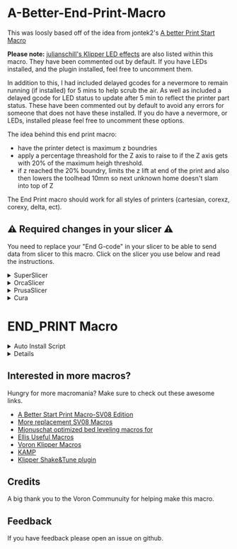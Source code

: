 # A-Better-End-Print-Macro

This was loosly based off of the idea from jontek2's [A better Print Start Macro](https://github.com/jontek2/A-better-print_start-macro)

<b>Please note:</b> [julianschill's Klipper LED effects](https://github.com/julianschill/klipper-led_effect) are also listed within this macro. They have been commented out by default. If you have LEDs installed, and the plugin installed, feel free to uncomment them. 

In addition to this, I had included delayed gcodes for a nevermore to remain running (if installed) for 5 mins to help scrub the air. As well as included a delayed gcode for LED status to update after 5 min to reflect the printer part status. 
These have been commented out by default to avoid any errors for someone that does not have these installed. If you do have a nevermore, or LEDs, installed please feel free to uncomment these options. 

The idea behind this end print macro:
- have the printer detect is maximum z boundries
- apply a percentage threashold for the Z axis to raise to if the Z axis gets with 20% of the maximum heigh threshold.
- if z reached the 20% boundry, limits the z lift at end of the print and also then lowers the toolhead 10mm so next unknown home doesn't slam into top of Z

The End Print macro should work for all styles of printers (cartesian, corexz, corexy, delta, ect). 

## :warning: Required changes in your slicer :warning:
You need to replace your "End G-code" in your slicer to be able to send data from slicer to this macro. Click on the slicer you use below and read the instructions.

<details>
<summary>SuperSlicer</summary>
In Superslicer go to "Printer settings" -> "Custom g-code" -> "End G-code" and update it to:

```
END_PRINT
```
</details>
<details>
<summary>OrcaSlicer</summary>
In OrcaSlicer go to "Printer settings" -> "Machine End G-code" and update it to:

```
END_PRINT
```
</details>
<details>
<summary>PrusaSlicer</summary>

In PrusaSlicer go to "Printer settings" -> "Custom g-code" -> "End G-code" and update it to:

```
END_PRINT
```
</details>
<details>
<summary>Cura</summary>

In Cura go to "Settings" -> "Printer" -> "Manage printers" -> "Machine settings" -> "End G-code" and update it to:

```
END_PRINT
```
</details>

# END_PRINT Macro

<details>
<summary>Auto Install Script</summary>

```
cd ~
curl -sSL https://raw.githubusercontent.com/ss1gohan13/A-Better-End-Print-Macro/main/direct_install.sh | bash
```

</details>

<details>

```
#####################################################################
#-------------------- A better End Print macro ---------------------#
#####################################################################

[gcode_macro END_PRINT]
gcode:
	# Get Boundaries
	{% set max_x = printer.configfile.config["stepper_x"]["position_max"]|float %}
	{% set max_y = printer.configfile.config["stepper_y"]["position_max"]|float %}
	{% set max_z = printer.configfile.config["stepper_z"]["position_max"]|float %}
	
	# Set safety margins (5% from edges)
	{% set x_margin = max_x * 0.05 %}
	{% set y_margin = max_y * 0.05 %}
	
	# Calculate safe parking positions
	{% set safe_x = x_margin %}               # 5% from X=0
	{% set safe_y = max_y - y_margin %}       # 5% from max Y
	
	# Check end position to determine safe directions to move
	{% if printer.toolhead.position.x < (max_x - 20) %}
		{% set x_safe = 20.0 %}
	{% else %}
		{% set x_safe = -20.0 %}
	{% endif %}

	{% if printer.toolhead.position.y < (max_y - 20) %}
		{% set y_safe = 20.0 %}
	{% else %}
		{% set y_safe = -20.0 %}
	{% endif %}

	{% if printer.toolhead.position.z < (max_z - 2) %}
		{% set z_safe = 2.0 %}
	{% else %}
		{% set z_safe = max_z - printer.toolhead.position.z %}
	{% endif %}

	# Commence END_PRINT
	M400                                                          # wait for buffer to clear
	G92 E0                                                        # zero the extruder
	G1 E-3.0 F1800                                               # retract
	G91                                                          # relative positioning
	G0 Z{z_safe} F3600                                           # move nozzle up
	M104 S0                                                      # turn off hotend
	M140 S0                                                      # turn off bed
	M106 S0                                                      # turn off fan
	M107                                                         # turn off part cooling fan
	G90                                                          # absolute positioning
	G1 X{safe_x} Y{safe_y} F2000                                 # move to safe front position

	# Safe Z-drop if near maximum height (after parking)
	{% if printer.toolhead.position.z > (max_z - 20) %}
		G91                                                        # relative positioning
		G1 Z-10 F600                                               # drop 10mm if near the top
		G90                                                        # back to absolute
	{% endif %}

	M117 Print finished!!                                        # Displays info on LCD
	# STATUS_PART_READY
	# PROBE_EDGY_NG_SET_TAP_OFFSET VALUE=0
	# UPDATE_DELAYED_GCODE ID=set_ready_status DURATION=60         # Schedule ready status
	{% if printer["output_pin nevermore"] is defined %}          # Conditional check for nevermore pin
		UPDATE_DELAYED_GCODE ID=turn_off_nevermore DURATION=120    # Schedule to check the nevermore status after 2 minutes
	{% endif %}
	UPDATE_DELAYED_GCODE ID=reset_printer_status DURATION=125    # Schedule reset status
	
	# M84                                                        # Disable motors (currently disabled to allow idle timeout)F

[delayed_gcode reset_printer_status]
gcode:
    SDCARD_RESET_FILE

[delayed_gcode turn_off_nevermore]
gcode:
    {% if not printer.idle_timeout.state == "Printing" %}
        SET_PIN PIN=nevermore VALUE=0  # Only turn off if not printing
    {% endif %}

[delayed_gcode set_ready_status]
gcode:
  STATUS_READY
```

</details>

## Interested in more macros?

Hungry for more macromania? Make sure to check out these awesome links.

- [A Better Start Print Macro-SV08 Edition](https://github.com/ss1gohan13/A-better-print_start-macro-SV08)
- [More replacement SV08 Macros](https://github.com/ss1gohan13/SV08-Replacement-Macros)
- [Mjonuschat optimized bed leveling macros for](https://mjonuschat.github.io/voron-mods/docs/guides/optimized-bed-leveling-macros/)
- [Ellis Useful Macros](https://ellis3dp.com/Print-Tuning-Guide/articles/index_useful_macros.html)
- [Voron Klipper Macros](https://github.com/The-Conglomerate/Voron-Klipper-Common/)
- [KAMP](https://github.com/kyleisah/Klipper-Adaptive-Meshing-Purging)
- [Klipper Shake&Tune plugin](https://github.com/Frix-x/klippain-shaketune)


## Credits

A big thank you to the Voron Communuity for helping make this macro. 

## Feedback

If you have feedback please open an issue on github.
